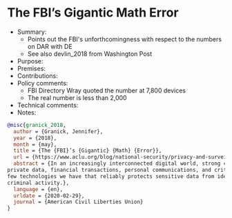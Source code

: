 # The FBI’s Gigantic Math Error

- Summary:
  - Points out the FBI's unforthcomingness with respect to the numbers on DAR with DE
  - See also devlin_2018 from Washington Post
- Purpose:
- Premises:
- Contributions:
- Policy comments:
  - FBI Directory Wray quoted the number at 7,800 devices
  - The real number is less than 2,000
- Technical comments:
- Notes:

```bib
@misc{granick_2018,
  author = {Granick, Jennifer},
  year = {2018},
  month = {may},
  title = {The {FBI}’s {Gigantic} {Math} {Error}},
  url = {https://www.aclu.org/blog/national-security/privacy-and-surveillance/fbis-gigantic-math-error},
  abstract = {In an increasingly interconnected digital world, strong cybersecurity is essential to safeguarding
private data, financial transactions, personal communications, and critical infrastructure. Encryption is one of the
few technologies we have that reliably protects sensitive data from identity thieves, credit card fraud, and other
criminal activity.},
  language = {en},
  urldate = {2020-02-29},
  journal = {American Civil Liberties Union}
}
```
